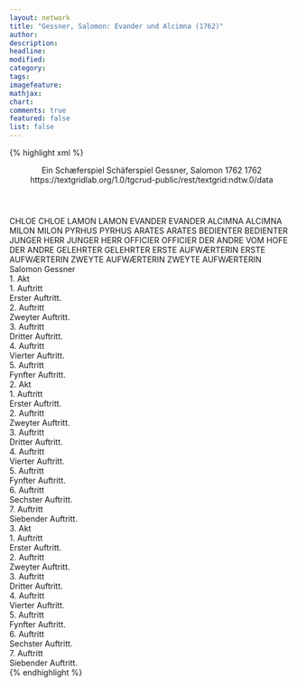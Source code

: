 ```yaml
---
layout: network
title: "Gessner, Salomon: Evander und Alcimna (1762)"
author:
description:
headline:
modified:
category:
tags:
imagefeature: 
mathjax: 
chart: 
comments: true
featured: false
list: false
---
```

{% highlight xml %}
<?xml-model href="http://raw.githubusercontent.com/DLiNa/project/master/rules/lina.rnc"?><?xml-model href="http://raw.githubusercontent.com/DLiNa/project/master/rules/lina.sch"?>
<play xmlns="http://lina.digital">
  <header>
    <title>Evander und Alcimna</title>
    <subtitle>Ein Schæferspiel</subtitle>
    <genretitle>Schäferspiel</genretitle>
    <author>Gessner, Salomon</author>
    <date type="print" when="1762">1762</date>
    <date type="premiere"/>
    <date type="written" when="1762">1762</date>
    <source>https://textgridlab.org/1.0/tgcrud-public/rest/textgrid:ndtw.0/data</source>
  </header>
  <personae>
    <character>
      <name>CHLOE</name>
      <alias xml:id="chloe">
        <name>CHLOE</name>
      </alias>
    </character>
    <character>
      <name>LAMON</name>
      <alias xml:id="lamon">
        <name>LAMON</name>
      </alias>
    </character>
    <character>
      <name>EVANDER</name>
      <alias xml:id="evander">
        <name>EVANDER</name>
      </alias>
    </character>
    <character>
      <name>ALCIMNA</name>
      <alias xml:id="alcimna">
        <name>ALCIMNA</name>
      </alias>
    </character>
    <character>
      <name>MILON</name>
      <alias xml:id="milon">
        <name>MILON</name>
      </alias>
    </character>
    <character>
      <name>PYRHUS</name>
      <alias xml:id="pyrhus">
        <name>PYRHUS</name>
      </alias>
    </character>
    <character>
      <name>ARATES</name>
      <alias xml:id="arates">
        <name>ARATES</name>
      </alias>
    </character>
    <character>
      <name>BEDIENTER</name>
      <alias xml:id="bedienter">
        <name>BEDIENTER</name>
      </alias>
    </character>
    <character>
      <name>JUNGER HERR</name>
      <alias xml:id="junger_herr">
        <name>JUNGER HERR</name>
      </alias>
    </character>
    <character>
      <name>OFFICIER</name>
      <alias xml:id="officier">
        <name>OFFICIER</name>
      </alias>
    </character>
    <character>
      <name>DER ANDRE VOM HOFE</name>
      <alias xml:id="der_andre">
        <name>DER ANDRE</name>
      </alias>
    </character>
    <character>
      <name>GELEHRTER</name>
      <alias xml:id="gelehrter">
        <name>GELEHRTER</name>
      </alias>
    </character>
    <character>
      <name>ERSTE AUFWÆRTERIN</name>
      <alias xml:id="erste_aufwærterin">
        <name>ERSTE AUFWÆRTERIN</name>
      </alias>
    </character>
    <character>
      <name>ZWEYTE AUFWÆRTERIN</name>
      <alias xml:id="zweyte_aufwærterin">
        <name>ZWEYTE AUFWÆRTERIN</name>
      </alias>
    </character>
  </personae>
  <text>
    <div>
      <head>Salomon Gessner</head>
    </div>
    <div>
      <head>1. Akt</head>
      <div>
        <head>1. Auftritt</head>
        <div>
          <head>Erster Auftritt.</head>
          <sp who="#chloe">
            <amount n="5" unit="speech_acts"/>
            <amount n="263" unit="words"/>
            <amount n="1484" unit="chars"/>
          </sp>
          <sp who="#lamon">
            <amount n="5" unit="speech_acts"/>
            <amount n="343" unit="words"/>
            <amount n="1" unit="lines"/>
            <amount n="1892" unit="chars"/>
          </sp>
        </div>
      </div>
      <div>
        <head>2. Auftritt</head>
        <div>
          <head>Zweyter Auftritt.</head>
          <sp who="#evander">
            <amount n="4" unit="speech_acts"/>
            <amount n="206" unit="words"/>
            <amount n="3" unit="lines"/>
            <amount n="1105" unit="chars"/>
          </sp>
          <sp who="#alcimna">
            <amount n="4" unit="speech_acts"/>
            <amount n="45" unit="words"/>
            <amount n="3" unit="lines"/>
            <amount n="232" unit="chars"/>
          </sp>
        </div>
      </div>
      <div>
        <head>3. Auftritt</head>
        <div>
          <head>Dritter Auftritt.</head>
          <sp who="#milon">
            <amount n="11" unit="speech_acts"/>
            <amount n="256" unit="words"/>
            <amount n="6" unit="lines"/>
            <amount n="1298" unit="chars"/>
          </sp>
          <sp who="#alcimna">
            <amount n="8" unit="speech_acts"/>
            <amount n="106" unit="words"/>
            <amount n="7" unit="lines"/>
            <amount n="512" unit="chars"/>
          </sp>
          <sp who="#evander">
            <amount n="2" unit="speech_acts"/>
            <amount n="13" unit="words"/>
            <amount n="2" unit="lines"/>
            <amount n="64" unit="chars"/>
          </sp>
        </div>
      </div>
      <div>
        <head>4. Auftritt</head>
        <div>
          <head>Vierter Auftritt.</head>
          <sp who="#alcimna">
            <amount n="11" unit="speech_acts"/>
            <amount n="414" unit="words"/>
            <amount n="21" unit="lines"/>
            <amount n="2254" unit="chars"/>
          </sp>
          <sp who="#evander">
            <amount n="11" unit="speech_acts"/>
            <amount n="416" unit="words"/>
            <amount n="33" unit="lines"/>
            <amount n="2289" unit="chars"/>
          </sp>
        </div>
      </div>
      <div>
        <head>5. Auftritt</head>
        <div>
          <head>Fynfter Auftritt.</head>
          <sp who="#milon">
            <amount n="7" unit="speech_acts"/>
            <amount n="115" unit="words"/>
            <amount n="5" unit="lines"/>
            <amount n="658" unit="chars"/>
          </sp>
          <sp who="#alcimna">
            <amount n="5" unit="speech_acts"/>
            <amount n="47" unit="words"/>
            <amount n="5" unit="lines"/>
            <amount n="256" unit="chars"/>
          </sp>
          <sp who="#evander">
            <amount n="2" unit="speech_acts"/>
            <amount n="5" unit="words"/>
            <amount n="2" unit="lines"/>
            <amount n="20" unit="chars"/>
          </sp>
        </div>
      </div>
    </div>
    <div>
      <head>2. Akt</head>
      <div>
        <head>1. Auftritt</head>
        <div>
          <head>Erster Auftritt.</head>
          <sp who="#pyrhus">
            <amount n="3" unit="speech_acts"/>
            <amount n="200" unit="words"/>
            <amount n="1153" unit="chars"/>
          </sp>
          <sp who="#arates">
            <amount n="2" unit="speech_acts"/>
            <amount n="117" unit="words"/>
            <amount n="709" unit="chars"/>
          </sp>
        </div>
      </div>
      <div>
        <head>2. Auftritt</head>
        <div>
          <head>Zweyter Auftritt.</head>
          <sp who="#evander">
            <amount n="10" unit="speech_acts"/>
            <amount n="537" unit="words"/>
            <amount n="4" unit="lines"/>
            <amount n="2873" unit="chars"/>
          </sp>
          <sp who="#pyrhus">
            <amount n="8" unit="speech_acts"/>
            <amount n="131" unit="words"/>
            <amount n="7" unit="lines"/>
            <amount n="690" unit="chars"/>
          </sp>
          <sp who="#arates">
            <amount n="4" unit="speech_acts"/>
            <amount n="26" unit="words"/>
            <amount n="4" unit="lines"/>
            <amount n="163" unit="chars"/>
          </sp>
        </div>
      </div>
      <div>
        <head>3. Auftritt</head>
        <div>
          <head>Dritter Auftritt.</head>
          <sp who="#bedienter">
            <amount n="1" unit="speech_acts"/>
            <amount n="14" unit="words"/>
            <amount n="1" unit="lines"/>
            <amount n="81" unit="chars"/>
          </sp>
          <sp who="#pyrhus">
            <amount n="5" unit="speech_acts"/>
            <amount n="150" unit="words"/>
            <amount n="1" unit="lines"/>
            <amount n="848" unit="chars"/>
          </sp>
          <sp who="#lamon">
            <amount n="2" unit="speech_acts"/>
            <amount n="87" unit="words"/>
            <amount n="461" unit="chars"/>
          </sp>
          <sp who="#evander">
            <amount n="3" unit="speech_acts"/>
            <amount n="32" unit="words"/>
            <amount n="2" unit="lines"/>
            <amount n="159" unit="chars"/>
          </sp>
        </div>
      </div>
      <div>
        <head>4. Auftritt</head>
        <div>
          <head>Vierter Auftritt.</head>
          <sp who="#evander">
            <amount n="15" unit="speech_acts"/>
            <amount n="288" unit="words"/>
            <amount n="10" unit="lines"/>
            <amount n="1615" unit="chars"/>
          </sp>
          <sp who="#junger_herr">
            <amount n="15" unit="speech_acts"/>
            <amount n="442" unit="words"/>
            <amount n="9" unit="lines"/>
            <amount n="2514" unit="chars"/>
          </sp>
        </div>
      </div>
      <div>
        <head>5. Auftritt</head>
        <div>
          <head>Fynfter Auftritt.</head>
          <sp who="#evander">
            <amount n="12" unit="speech_acts"/>
            <amount n="396" unit="words"/>
            <amount n="4" unit="lines"/>
            <amount n="2181" unit="chars"/>
          </sp>
          <sp who="#officier">
            <amount n="11" unit="speech_acts"/>
            <amount n="287" unit="words"/>
            <amount n="5" unit="lines"/>
            <amount n="1598" unit="chars"/>
          </sp>
        </div>
      </div>
      <div>
        <head>6. Auftritt</head>
        <div>
          <head>Sechster Auftritt.</head>
          <sp who="#evander">
            <amount n="4" unit="speech_acts"/>
            <amount n="134" unit="words"/>
            <amount n="1" unit="lines"/>
            <amount n="755" unit="chars"/>
          </sp>
          <sp who="#der_andre">
            <amount n="3" unit="speech_acts"/>
            <amount n="75" unit="words"/>
            <amount n="2" unit="lines"/>
            <amount n="421" unit="chars"/>
          </sp>
        </div>
      </div>
      <div>
        <head>7. Auftritt</head>
        <div>
          <head>Siebender Auftritt.</head>
          <sp who="#gelehrter">
            <amount n="7" unit="speech_acts"/>
            <amount n="104" unit="words"/>
            <amount n="5" unit="lines"/>
            <amount n="614" unit="chars"/>
          </sp>
          <sp who="#evander">
            <amount n="7" unit="speech_acts"/>
            <amount n="122" unit="words"/>
            <amount n="3" unit="lines"/>
            <amount n="696" unit="chars"/>
          </sp>
        </div>
      </div>
    </div>
    <div>
      <head>3. Akt</head>
      <div>
        <head>1. Auftritt</head>
        <div>
          <head>Erster Auftritt.</head>
          <sp who="#alcimna">
            <amount n="11" unit="speech_acts"/>
            <amount n="234" unit="words"/>
            <amount n="8" unit="lines"/>
            <amount n="1217" unit="chars"/>
          </sp>
          <sp who="#chloe">
            <amount n="9" unit="speech_acts"/>
            <amount n="165" unit="words"/>
            <amount n="6" unit="lines"/>
            <amount n="867" unit="chars"/>
          </sp>
          <sp who="#bedienter">
            <amount n="1" unit="speech_acts"/>
            <amount n="17" unit="words"/>
            <amount n="1" unit="lines"/>
            <amount n="93" unit="chars"/>
          </sp>
        </div>
      </div>
      <div>
        <head>2. Auftritt</head>
        <div>
          <head>Zweyter Auftritt.</head>
          <sp who="#arates">
            <amount n="6" unit="speech_acts"/>
            <amount n="140" unit="words"/>
            <amount n="1" unit="lines"/>
            <amount n="815" unit="chars"/>
          </sp>
          <sp who="#bedienter">
            <amount n="1" unit="speech_acts"/>
            <amount n="45" unit="words"/>
            <amount n="252" unit="chars"/>
          </sp>
          <sp who="#alcimna">
            <amount n="4" unit="speech_acts"/>
            <amount n="36" unit="words"/>
            <amount n="4" unit="lines"/>
            <amount n="201" unit="chars"/>
          </sp>
          <sp who="#chloe">
            <amount n="3" unit="speech_acts"/>
            <amount n="43" unit="words"/>
            <amount n="3" unit="lines"/>
            <amount n="241" unit="chars"/>
          </sp>
        </div>
      </div>
      <div>
        <head>3. Auftritt</head>
        <div>
          <head>Dritter Auftritt.</head>
          <sp who="#erste_aufwærterin">
            <amount n="10" unit="speech_acts"/>
            <amount n="233" unit="words"/>
            <amount n="8" unit="lines"/>
            <amount n="1324" unit="chars"/>
          </sp>
          <sp who="#zweyte_aufwærterin">
            <amount n="11" unit="speech_acts"/>
            <amount n="265" unit="words"/>
            <amount n="4" unit="lines"/>
            <amount n="1567" unit="chars"/>
          </sp>
          <sp who="#alcimna">
            <amount n="19" unit="speech_acts"/>
            <amount n="773" unit="words"/>
            <amount n="6" unit="lines"/>
            <amount n="4226" unit="chars"/>
          </sp>
        </div>
      </div>
      <div>
        <head>4. Auftritt</head>
        <div>
          <head>Vierter Auftritt.</head>
          <sp who="#evander">
            <amount n="1" unit="speech_acts"/>
            <amount n="595" unit="words"/>
            <amount n="3358" unit="chars"/>
          </sp>
        </div>
      </div>
      <div>
        <head>5. Auftritt</head>
        <div>
          <head>Fynfter Auftritt.</head>
          <sp who="#pyrhus">
            <amount n="12" unit="speech_acts"/>
            <amount n="206" unit="words"/>
            <amount n="6" unit="lines"/>
            <amount n="1131" unit="chars"/>
          </sp>
          <sp who="#evander">
            <amount n="11" unit="speech_acts"/>
            <amount n="250" unit="words"/>
            <amount n="8" unit="lines"/>
            <amount n="1365" unit="chars"/>
          </sp>
        </div>
      </div>
      <div>
        <head>6. Auftritt</head>
        <div>
          <head>Sechster Auftritt.</head>
          <sp who="#arates">
            <amount n="4" unit="speech_acts"/>
            <amount n="61" unit="words"/>
            <amount n="3" unit="lines"/>
            <amount n="311" unit="chars"/>
          </sp>
          <sp who="#evander">
            <amount n="1" unit="speech_acts"/>
            <amount n="21" unit="words"/>
            <amount n="116" unit="chars"/>
          </sp>
          <sp who="#pyrhus">
            <amount n="2" unit="speech_acts"/>
            <amount n="34" unit="words"/>
            <amount n="1" unit="lines"/>
            <amount n="171" unit="chars"/>
          </sp>
        </div>
      </div>
      <div>
        <head>7. Auftritt</head>
        <div>
          <head>Siebender Auftritt.</head>
          <sp who="#alcimna">
            <amount n="5" unit="speech_acts"/>
            <amount n="80" unit="words"/>
            <amount n="4" unit="lines"/>
            <amount n="453" unit="chars"/>
          </sp>
          <sp who="#evander">
            <amount n="5" unit="speech_acts"/>
            <amount n="62" unit="words"/>
            <amount n="5" unit="lines"/>
            <amount n="311" unit="chars"/>
          </sp>
          <sp who="#arates">
            <amount n="2" unit="speech_acts"/>
            <amount n="27" unit="words"/>
            <amount n="2" unit="lines"/>
            <amount n="154" unit="chars"/>
          </sp>
          <sp who="#pyrhus">
            <amount n="2" unit="speech_acts"/>
            <amount n="35" unit="words"/>
            <amount n="1" unit="lines"/>
            <amount n="204" unit="chars"/>
          </sp>
        </div>
      </div>
    </div>
  </text>
</play>
{% endhighlight %}